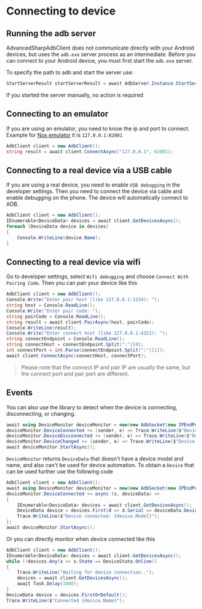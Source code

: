# Connecting to device

## Running the adb server
AdvancedSharpAdbClient does not communicate directly with your Android devices, but uses the `adb.exe` server process as an intermediate. Before you can connect to your Android device, you must first start the `adb.exe` server.

To specify the path to adb and start the server use:
```csharp
StartServerResult startServerResult = await AdbServer.Instance.StartServerAsync("platform-tools\\adb.exe", false, CancellationToken.None);
```
If you started the server manually, no action is required

## Connecting to an emulator
If you are using an emulator, you need to know the ip and port to connect. Example for [Nox emulator](https://en.bignox.com/) it is `127.0.0.1:62001`
```csharp
AdbClient client = new AdbClient();
string result = await client.ConnectAsync("127.0.0.1", 62001);
```

## Connecting to a real device via a USB cable
If you are using a real device, you need to enable `USB debugging` in the developer settings. Then you need to connect the device via cable and enable debugging on the phone. The device will automatically connect to ADB.
```csharp
AdbClient client = new AdbClient();
IEnumerable<DeviceData> devices = await client.GetDevicesAsync();
foreach (DeviceData device in devices)
{
    Console.WriteLine(device.Name);
}
```

## Connecting to a real device via wifi
Go to developer settings, select `Wifi debugging` and choose `Connect With Pairing Code`. Then you can pair your device like this
```csharp
AdbClient client = new AdbClient();
Console.Write("Enter pair host (like 127.0.0.1:1234): ");
string host = Console.ReadLine();
Console.Write("Enter pair code: ");
string pairCode = Console.ReadLine();
string result = await client.PairAsync(host, pairCode);
Console.WriteLine(result);
Console.Write("Enter connect host (like 127.0.0.1:4321): ");
string connectEndpoint = Console.ReadLine();
string connectHost = connectEndpoint.Split(":")[0];
int connectPort = int.Parse(connectEndpoint.Split(":")[1]);
await client.ConnectAsync(connectHost, connectPort);
```

> Please note that the connect IP and pair IP are usually the same, but the connect port and pair port are different.

## Events
You can also use the library to detect when the device is connecting, disconnecting, or changing.
```csharp
await using DeviceMonitor deviceMonitor = new(new AdbSocket(new IPEndPoint(IPAddress.Loopback, AdbClient.AdbServerPort)));
deviceMonitor.DeviceConnected += (sender, e) => Trace.WriteLine($"Device connected: {e.Device}");
deviceMonitor.DeviceDisconnected += (sender, e) => Trace.WriteLine($"Device disconnected: {e.Device}");
deviceMonitor.DeviceChanged += (sender, e) => Trace.WriteLine($"Device state changed: {e.Device} {e.OldState} -> {e.NewState}");
await deviceMonitor.StartAsync();
```

`DeviceMonitor` returns `DeviceData` that doesn't have a device model and name, and also can't be used for device automation. To obtain a `Device` that can be used further use the following code
```csharp
AdbClient client = new AdbClient();
await using DeviceMonitor deviceMonitor = new(new AdbSocket(new IPEndPoint(IPAddress.Loopback, AdbClient.AdbServerPort)));
deviceMonitor.DeviceConnected += async (s, deviceData) =>
{
    IEnumerable<DeviceData> devices = await client.GetDevicesAsync();
    DeviceData device = devices.First(d => d.Serial == deviceData.Device.Serial);
    Trace.WriteLine($"Device connected: {device.Model}");
};
await deviceMonitor.StartAsync();
```

Or you can directly monitor when device connected like this
```csharp
AdbClient client = new AdbClient();
IEnumerable<DeviceData> devices = await client.GetDevicesAsync();
while (!devices.Any(x => x.State == DeviceState.Online)) 
{
    Trace.WriteLine("Waiting for device connection..");
    devices = await client.GetDevicesAsync();
    await Task.Delay(1000);
}
DeviceData device = devices.FirstOrDefault();
Trace.WriteLine($"Connected {device.Name}");
```
